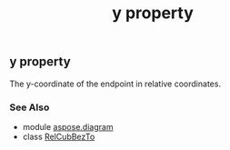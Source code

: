 ﻿---
title: y property
second_title: Aspose.Diagram for Python via .NET API References
description: 
type: docs
weight: 100
url: /python-net/aspose.diagram/relcubbezto/y/
is_root: false
---

## y property


The y-coordinate of the endpoint in relative coordinates.

### See Also
* module [aspose.diagram](../../)
* class [RelCubBezTo](/diagram/python-net/aspose.diagram/relcubbezto)
